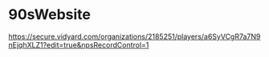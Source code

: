# 90sWebsite

https://secure.vidyard.com/organizations/2185251/players/a6SyVCgR7a7N9nEjqhXLZ1?edit=true&npsRecordControl=1

